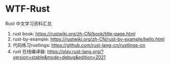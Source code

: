 # WTF-Rust
Rust 中文学习资料汇总

1. rust book: https://rustwiki.org/zh-CN/book/title-page.html
2. rust-by-example: https://rustwiki.org/zh-CN/rust-by-example/hello.html
3. 代码练习rustlings: https://github.com/rust-lang-cn/rustlings-cn
4. rust 在线编译器: https://play.rust-lang.org/?version=stable&mode=debug&edition=2021
